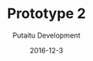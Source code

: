 ---
title: 'Prototype 2'
footer: d27bd9b77239ed4ed6384199c0867d749f549842
sections:
    -
        template: banner
        text: '# Dog Playground'
        color: '#8ad9d5'
        theme: light
    -
        template: richTextSection
        text: "<iframe allowfullscreen=\"true\" frameborder=\"0\" height=\"823\" mozallowfullscreen=\"true\" src=\"https://docs.google.com/presentation/d/e/2PACX-1vTtsoj-MoTRK8sDAlQdLwk9a7oUGNAizU4TId6jne-prkdVLSFLNy1CqcEt20Gbl-OmlUrxmezTzhzF/embed?start=false&amp;loop=false&amp;delayms=3000\" webkitallowfullscreen=\"true\" width=\"1058\"></iframe>\n\n## Why play with dogs?\n\nWhen people talk about playground they usually think of one for children, but we want to design a park where adults can also play in, since free form play can easily be ignored in an adult's life. We first thought of making a playground for parents to participate in their children's play, but worried that it might not be the best occasion for parents to play freely, because they still have to play the role of parents in front of their children and they also have to prioritize taking care of their children over being playful.\n\nA big challenge in making adults play is that they might feel anxious if their playfulness would be perceived negatively by others as being childish, irresponsible, stupid or even inappropriate. We attempt to tackle the problem by providing them with an occasion, a reason that makes it ok to be playful, and a trusted companion to make them feel safe.\n\nIt is a common thinking that some dog owners walk their dog in attempt to socialise romantically with single dog owners. We got some inspiration from this and looked into dog's role in motivating human and promoting certain behaviour.\n\nWe think that dogs are perfect for the role of companion.Through human intervention in dog breeding, the feature of dogs are to a high extent tailored to appeal humans. They also enjoy bonding with humans, and will stay with and follow the human they bond with, unlike cats. To some,the dog's company is just like one of friends or family. Dog also likes to go out and interact with human, in fact, dogs has played the role of motivator in many dog owners life. A responsible dog owner will walk their dog even if they don't feel like it themselves to fulfill the dog's need. For some, dogs are their running partner, giving them a reason to exercise. Very commonly dogs are good at \"making\" human break out of a task and do something not out of their will. E.g. stop working to feed the dog because it is barking.Nevertheless, owning dogs create a common topic for socialising as a shared interest, usually dog owners have a general interest in dogs, not just their own dog, meaning they are interested to know about each other's dog and it can trigger conversations.It is pleasurable to play with dogs as dogs are generally enthusiastic about playing with human and they can be taught to play in different ways that human prefer.\n\n## Why a dog playground?\n\nThe problem is current dog parks are mostly designed for interactions within dogs and within humans: human talks while dogs play with each other and run around. Dogs are now under-stimulated compare to the time where they cooperate or work with human. We want to provide a shared,safe space for humans and dogs to bond and interact through playing. In the playground, every interaction facilities involves both human and dogs.\n\n## The flow in the palyground\n\nMAP\n\nThe pond area, which could be the most interesting part of the playground, is placed in the far end of the entrance to provide people to explore the playground. The tube maze and the squeaky rope walls are integrated pathways connecting different parts of the park. The basket and balls is also possible to be used in a way that visitors can start in one end and ends in another end, leading to another facility.\n\n## Camping?"
meta:
    id: abdf86cac7dad7a64b2d6dadcb06d781bb42a11e
    parentId: f8d133111ad5ddad52a465c47d7cdbef5923fc8d
    language: en
date: '2016-12-3'
author: 'Putaitu Development'
permalink: /prototype-2/
layout: sectionPage
---